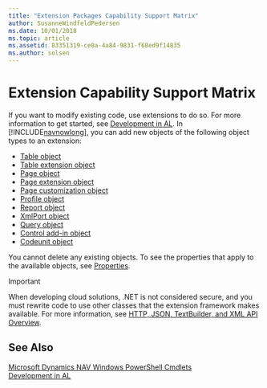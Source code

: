 ```yaml
---
title: "Extension Packages Capability Support Matrix"
author: SusanneWindfeldPedersen
ms.date: 10/01/2018
ms.topic: article
ms.assetid: 83351319-ce8a-4a84-9831-f68ed9f14835
ms.author: solsen
---
```


# Extension Capability Support Matrix
If you want to modify existing code, use extensions to do so. For more information to get started, see [Development in AL](developer/devenv-dev-overview.md). In [!INCLUDE[navnowlong](includes/navnowlong_md.md)], you can add new objects of the following object types to an extension:  

- [Table object](developer/devenv-table-object.md)
- [Table extension object](developer/devenv-table-ext-object.md)
- [Page object](developer/devenv-page-object.md)
- [Page extension object](developer/devenv-page-ext-object.md)
- [Page customization object](developer/devenv-page-customization-object.md)
- [Profile object](developer/devenv-profile-object.md)
- [Report object](developer/devenv-report-object.md)
- [XmlPort object](developer/devenv-xmlport-object.md)
- [Query object](developer/devenv-query-object.md)
- [Control add-in object](developer/devenv-control-addin-object.md)
- [Codeunit object](developer/devenv-codeunit-object.md)

You cannot delete any existing objects. To see the properties that apply to the available objects, see [Properties](developer/properties/devenv-properties.md). 

> [!IMPORTANT]  
> When developing cloud solutions, .NET is not considered secure, and you must rewrite code to use other classes that the extension framework makes available. For more information, see [HTTP, JSON, TextBuilder, and XML API Overview](developer/devenv-restapi-overview.md).

<!--
## Restricted properties  
 There are restrictions on certain property changes for modified objects. The following sections list the properties you cannot change. The cmdlets that create and install packages will halt with errors if any of these properties are changed in your extension.  

### Restricted properties on existing page modifications  
 You cannot change the values for the following properties for existing [!INCLUDE[navnow](includes/navnow_md.md)] pages in an extension.  

-   AccessByPermission  

-   AssistEdit  

-   AutoSplitKey  

-   CardPageID  

-   CharAllowed  

-   ContainerType  

-   ControlAddIn  

-   Data Type  

-   DataLength  

-   DateFormula  

-   DelayedInsert  

-   DeleteAllowed  

-   DrillDown  

-   DrillDownPageID  

-   Editable  

-   ExtendedDatatype  

-   FieldClass  

-   GroupType  

-   ID  

-   InsertAllowed  

-   LinkedObject  

-   Lookup  

-   LookupPageID  

-   MaxValue  

-   MinValue  

-   ModifyAllowed  

-   MultipleNewLines  

-   Name  

-   NotBlank  

-   Numeric  

-   PageType  

-   PartType  

-   PasteIsValid  

-   Permissions  

-   PopulateAllFields  

-   RefreshOnActivate  

-   SourceExpr  

-   SourceTable  

-   SourceTableTemporary  

-   SourceTableView  

-   SubType  

-   SystemPartID  

-   TableRelation  

-   TableType  

-   TestTableRelation  

-   ValidateTableRelation  

-   ValuesAllowed  

 Most of these are typically not properties changed through customization as they can have a negative effect on the [!INCLUDE[navnow](includes/navnow_md.md)] deployment.  

### Restricted properties on existing table modifications  
You cannot change the values for the following properties for existing tables and fields in an extension.  

#### Table Properties
-   Name  
-   DataPerCompany  
-   Permissions  
-   LookupPageID  
-   DrillDownPageID  
-   PasteIsValid  
-   LinkedObject  
-   TableType  

You can add table keys, but you cannot delete or modify existing keys.  

#### Field Properties
-   Name  
-   AccessByPermission  
-   Compressed  
-   Data Type  
-   DataLength  
-   DateFormula  
-   ExtendedDataType  
-   FieldClass  
-   MaxValue  
-   MinValue  
-   NotBlank  
-   Numeric  
-   Owner  
-   SQL Data Type  
-   SubType \(BLOB\)  
-   TableIDExpr  
-   TableRelation  
-   TestTableRelation  
-   ValidateTableRelation  
-   ValuesAllowed Width  

You can add fields to a table group, but you cannot remove fields or groups.  
-->

## See Also  
[Microsoft Dynamics NAV Windows PowerShell Cmdlets](Microsoft-Dynamics-NAV-Windows-PowerShell-Cmdlets.md)  
[Development in AL](developer/devenv-dev-overview.md)  
